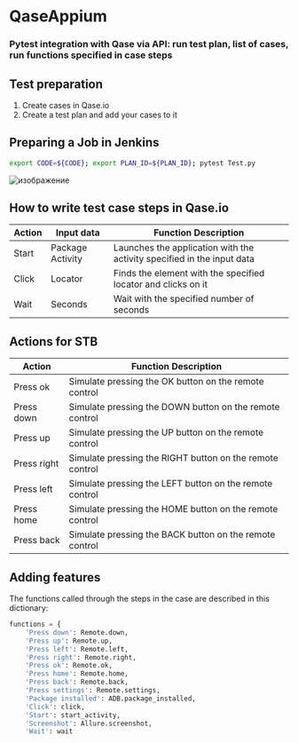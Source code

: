# QaseAppium

### Pytest integration with Qase via API: run test plan, list of cases, run functions specified in case steps 

## Test preparation
1. Create cases in Qase.io  
2. Create a test plan and add your cases to it

## Preparing a Job in Jenkins
```bash
export CODE=${CODE}; export PLAN_ID=${PLAN_ID}; pytest Test.py
```
![изображение](https://user-images.githubusercontent.com/102417439/186091913-c7a0a90c-f5af-483f-b444-aeb3ddd26dd1.png)

## How to write test case steps in Qase.io

Action          | Input data           | Function Description
----------------|----------------------|-----------------------
Start           | Package Activity     | Launches the application with the activity specified in the input data
Click           | Locator              | Finds the element with the specified locator and clicks on it
Wait            | Seconds              | Wait with the specified number of seconds


## Actions for STB
Action          | Function Description     
----------------|----------------------
Press ok        | Simulate pressing the OK button on the remote control    
Press down      | Simulate pressing the DOWN button on the remote control             
Press up        | Simulate pressing the UP button on the remote control            
Press right     | Simulate pressing the RIGHT button on the remote control             
Press left      | Simulate pressing the LEFT button on the remote control             
Press home      | Simulate pressing the HOME button on the remote control          
Press back      | Simulate pressing the BACK button on the remote control
 
## Adding features

The functions called through the steps in the case are described in this dictionary:
```Python
functions = {
    'Press down': Remote.down,
    'Press up': Remote.up,
    'Press left': Remote.left,
    'Press right': Remote.right,
    'Press ok': Remote.ok,
    'Press home': Remote.home,
    'Press back': Remote.back,
    'Press settings': Remote.settings,
    'Package installed': ADB.package_installed,
    'Click': click,
    'Start': start_activity,
    'Screenshot': Allure.screenshot,
    'Wait': wait
```
